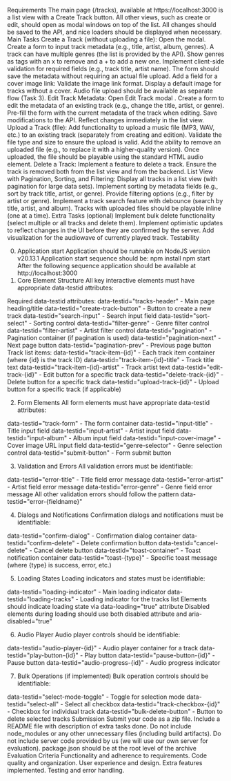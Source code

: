 Requirements
The main page (/tracks), available at https://localhost:3000 is a list view with a Create Track button.
All other views, such as create or edit, should open as modal windows on top of the list.
All changes should be saved to the API, and nice loaders should be displayed when necessary.
Main Tasks
Create a Track (without uploading a file):
Open the modal.
Create a form to input track metadata (e.g., title, artist, album, genres).
A track can have multiple genres (the list is provided by the API). Show genres as tags with an x to remove and a + to
add a new one.
Implement client-side validation for required fields (e.g., track title, artist name).
The form should save the metadata without requiring an actual file upload.
Add a field for a cover image link:
Validate the image link format.
Display a default image for tracks without a cover.
Audio file upload should be available as separate flow (Task 3).
Edit Track Metadata:
Open Edit Track modal .
Create a form to edit the metadata of an existing track (e.g., change the title, artist, or genre).
Pre-fill the form with the current metadata of the track when editing.
Save modifications to the API.
Reflect changes immediately in the list view.
Upload a Track (file):
Add functionality to upload a music file (MP3, WAV, etc.) to an existing track (separately from creating and edition).
Validate the file type and size to ensure the upload is valid.
Add the ability to remove an uploaded file (e.g., to replace it with a higher-quality version).
Once uploaded, the file should be playable using the standard HTML audio element.
Delete a Track:
Implement a feature to delete a track.
Ensure the track is removed both from the list view and from the backend.
List View with Pagination, Sorting, and Filtering:
Display all tracks in a list view (with pagination for large data sets).
Implement sorting by metadata fields (e.g., sort by track title, artist, or genre).
Provide filtering options (e.g., filter by artist or genre).
Implement a track search feature with debounce (search by title, artist, and album).
Tracks with uploaded files should be playable inline (one at a time).
Extra Tasks (optional)
Implement bulk delete functionality (select multiple or all tracks and delete them).
Implement optimistic updates to reflect changes in the UI before they are confirmed by the server.
Add visualization for the audiowave of currently played track.
Testability

0. Application start
   Application should be runnable on NodeJS version v20.13.1
   Application start sequence should be:
   npm install
   npm start
   After the following sequence application should be available at http://localhost:3000
1. Core Element Structure
   All key interactive elements must have appropriate data-testid attributes:

Required data-testid attributes:
data-testid="tracks-header" - Main page heading/title
data-testid="create-track-button" - Button to create a new track
data-testid="search-input" - Search input field
data-testid="sort-select" - Sorting control
data-testid="filter-genre" - Genre filter control
data-testid="filter-artist" - Artist filter control
data-testid="pagination" - Pagination container (if pagination is used)
data-testid="pagination-next" - Next page button
data-testid="pagination-prev" - Previous page button
Track list items:
data-testid="track-item-{id}" - Each track item container (where {id} is the track ID)
data-testid="track-item-{id}-title" - Track title text
data-testid="track-item-{id}-artist" - Track artist text
data-testid="edit-track-{id}" - Edit button for a specific track
data-testid="delete-track-{id}" - Delete button for a specific track
data-testid="upload-track-{id}" - Upload button for a specific track (if applicable)

2. Form Elements
   All form elements must have appropriate data-testid attributes:

data-testid="track-form" - The form container
data-testid="input-title" - Title input field
data-testid="input-artist" - Artist input field
data-testid="input-album" - Album input field
data-testid="input-cover-image" - Cover image URL input field
data-testid="genre-selector" - Genre selection control
data-testid="submit-button" - Form submit button

3. Validation and Errors
   All validation errors must be identifiable:

data-testid="error-title" - Title field error message
data-testid="error-artist" - Artist field error message
data-testid="error-genre" - Genre field error message
All other validation errors should follow the pattern data-testid="error-{fieldname}"

4. Dialogs and Notifications
   Confirmation dialogs and notifications must be identifiable:

data-testid="confirm-dialog" - Confirmation dialog container
data-testid="confirm-delete" - Delete confirmation button
data-testid="cancel-delete" - Cancel delete button
data-testid="toast-container" - Toast notification container
data-testid="toast-{type}" - Specific toast message (where {type} is success, error, etc.)

5. Loading States
   Loading indicators and states must be identifiable:

data-testid="loading-indicator" - Main loading indicator
data-testid="loading-tracks" - Loading indicator for the tracks list
Elements should indicate loading state via data-loading="true" attribute
Disabled elements during loading should use both disabled attribute and aria-disabled="true"

6. Audio Player
   Audio player controls should be identifiable:

data-testid="audio-player-{id}" - Audio player container for a track
data-testid="play-button-{id}" - Play button
data-testid="pause-button-{id}" - Pause button
data-testid="audio-progress-{id}" - Audio progress indicator

7. Bulk Operations (if implemented)
   Bulk operation controls should be identifiable:

data-testid="select-mode-toggle" - Toggle for selection mode
data-testid="select-all" - Select all checkbox
data-testid="track-checkbox-{id}" - Checkbox for individual track
data-testid="bulk-delete-button" - Button to delete selected tracks
Submission
Submit your code as a zip file.
Include a README file with description of extra tasks done.
Do not include node_modules or any other unnecessary files (including build artifacts).
Do not include server code provided by us (we will use our own server for evaluation).
package.json should be at the root level of the archive
Evaluation Criteria
Functionality and adherence to requirements.
Code quality and organization.
User experience and design.
Extra features implemented.
Testing and error handling.